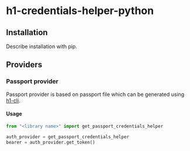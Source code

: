 # h1-credentials-helper-python

## Installation

Describe installation with pip.

## Providers

### Passport provider

Passport provider is based on passport file which can be generated using [h1-cli](https://github.com/hyperonecom/h1-cli).

#### Usage

```python
from "<library name>" import get_passport_credentials_helper

auth_provider = get_passport_credentials_helper
bearer = auth_provider.get_token()
```
